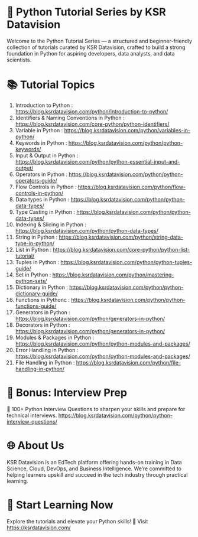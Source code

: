 # 📘 Python Tutorial Series by KSR Datavision
Welcome to the Python Tutorial Series — a structured and beginner-friendly collection of tutorials curated by KSR Datavision, crafted to build a strong foundation in Python for aspiring developers, data analysts, and data scientists.
# 📚 Tutorial Topics
1.	Introduction to Python : https://blog.ksrdatavision.com/python/introduction-to-python/
2.	Identifiers & Naming Conventions in Python : https://blog.ksrdatavision.com/core-python/python-identifiers/ 
3.	Variable in Python : https://blog.ksrdatavision.com/python/variables-in-python/
4.	Keywords in Python : https://blog.ksrdatavision.com/python/python-keywords/
5.	Input & Output in Python : https://blog.ksrdatavision.com/python/python-essential-input-and-output/
6.	Operators in Python : https://blog.ksrdatavision.com/python/python-operators-guide/
7.	Flow Controls in Python : https://blog.ksrdatavision.com/python/flow-controls-in-python/
8.	Data types in Python : https://blog.ksrdatavision.com/python/python-data-types/
9.	Type Casting in Python : https://blog.ksrdatavision.com/python/python-data-types/
10.	Indexing & Slicing in Python : https://blog.ksrdatavision.com/python/python-data-types/
11.	String in Python : https://blog.ksrdatavision.com/python/string-data-type-in-python/
12.	List in Python : https://blog.ksrdatavision.com/core-python/python-list-tutorial/
13.	Tuples in Python : https://blog.ksrdatavision.com/python/python-tuples-guide/
14.	Set in Python : https://blog.ksrdatavision.com/python/mastering-python-sets/
15.	Dictionary in Python : https://blog.ksrdatavision.com/python/python-dictionary-guide/
16.	Functions in Pythonc : https://blog.ksrdatavision.com/python/python-functions-guide/
17.	Generators in Python : https://blog.ksrdatavision.com/python/generators-in-python/
18.	Decorators in Python : https://blog.ksrdatavision.com/python/generators-in-python/
19.	Modules & Packages in Python : https://blog.ksrdatavision.com/python/python-modules-and-packages/
20.	Error Handling in Python : https://blog.ksrdatavision.com/python/python-modules-and-packages/
21.	File Handling in Python : https://blog.ksrdatavision.com/python/file-handling-in-python/

# 🎯 Bonus: Interview Prep
🧠 100+ Python Interview Questions to sharpen your skills and prepare for technical interviews.
https://blog.ksrdatavision.com/python/python-interview-questions/
# 🌐 About Us
KSR Datavision is an EdTech platform offering hands-on training in Data Science, Cloud, DevOps, and Business Intelligence. We’re committed to helping learners upskill and succeed in the tech industry through practical learning.
# 🚀 Start Learning Now
Explore the tutorials and elevate your Python skills!
🔗 Visit https://ksrdatavision.com/


